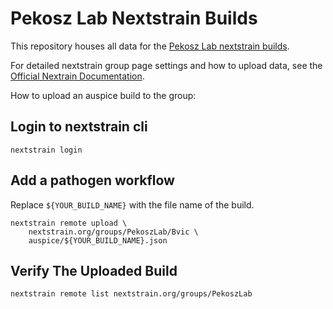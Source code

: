 # Pekosz Lab Nextstrain Builds

This repository houses all data for the [Pekosz Lab nextstrain builds](https://nextstrain.org/groups/PekoszLab). 

For detailed nextstrain group page settings and how to upload data, see the [Official Nextrain Documentation](https://docs.nextstrain.org/en/latest/guides/share/groups/index.html). 

How to upload an auspice build to the group: 

## Login to nextstrain cli

```shell 
nextstrain login
```
## Add a pathogen workflow 

Replace `${YOUR_BUILD_NAME}` with the file name of the build. 

```shell
nextstrain remote upload \
    nextstrain.org/groups/PekoszLab/Bvic \
    auspice/${YOUR_BUILD_NAME}.json
```

## Verify The Uploaded Build 

```shell
nextstrain remote list nextstrain.org/groups/PekoszLab
```
